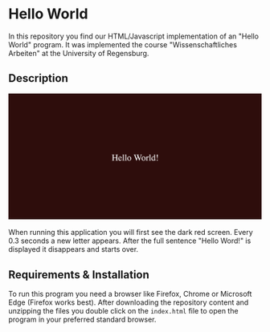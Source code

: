 # Hello World

In this repository you find our HTML/Javascript implementation of an "Hello World" program. It was implemented the course "Wissenschaftliches Arbeiten" at the University of Regensburg.

## Description

![Hello World](./docs/screenshot.jpg)

When running this application you will first see the dark red screen. Every 0.3 seconds a new letter appears. After the full sentence "Hello Word!" is displayed it disappears and starts over.

##  Requirements & Installation
To run this program you need a browser like Firefox, Chrome or Microsoft Edge (Firefox works best). After downloading the repository content and unzipping the files you double click on the `index.html` file to open the program in your preferred standard browser.


